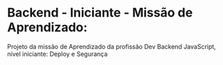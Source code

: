 # Backend - Iniciante - Missão de Aprendizado:
Projeto da missão de Aprendizado da profissão Dev Backend JavaScript, nível iniciante: Deploy e Segurança

